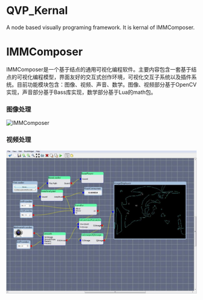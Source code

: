 QVP_Kernal
==========

A node based visually programing framework. It is kernal of IMMComposer.

# IMMComposer


IMMComposer是一个基于结点的通用可视化编程软件。主要内容包含一套基于结点的可视化编程模型，界面友好的交互式创作环境，可视化交互子系统以及插件系统。目前功能模块包含：图像、视频、声音、数学。图像、视频部分基于OpenCV实现，声音部分基于Bass库实现，数学部分基于Lua的math包。

### 图像处理
![IMMComposer](http://hi.csdn.net/attachment/201201/9/27617_1326074556lXAG.jpg)


### 视频处理
![IMMComposer](https://github.com/dizuo/QVP_Kernal/blob/master/res/video.jpg)
